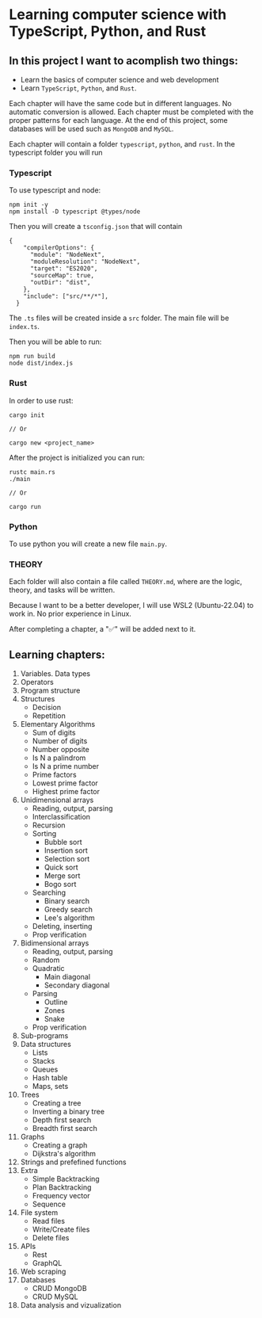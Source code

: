 # Learning computer science with TypeScript, Python, and Rust

## In this project I want to acomplish two things:

- Learn the basics of computer science and web development
- Learn `TypeScript`, `Python`, and `Rust`.

Each chapter will have the same code but in different languages. No automatic conversion is allowed. Each chapter must be completed with the proper patterns for each language. At the end of this project, some databases will be used such as `MongoDB` and `MySQL`.

Each chapter will contain a folder `typescript`, `python`, and `rust`. In the typescript folder you will run

### Typescript

To use typescript and node:

```
npm init -y
npm install -D typescript @types/node
```

Then you will create a `tsconfig.json` that will contain

```
{
    "compilerOptions": {
      "module": "NodeNext",
      "moduleResolution": "NodeNext",
      "target": "ES2020",
      "sourceMap": true,
      "outDir": "dist",
    },
    "include": ["src/**/*"],
  }
```

The `.ts` files will be created inside a `src` folder. The main file will be `index.ts`.

Then you will be able to run:

```
npm run build
node dist/index.js
```

### Rust

In order to use rust:

```
cargo init

// Or

cargo new <project_name>
```

After the project is initialized you can run:

```
rustc main.rs
./main

// Or

cargo run
```

### Python

To use python you will create a new file `main.py`.

### THEORY

Each folder will also contain a file called `THEORY.md`, where are the logic, theory, and tasks will be written.

Because I want to be a better developer, I will use WSL2 (Ubuntu-22.04) to work in. No prior experience in Linux.

After completing a chapter, a "✅" will be added next to it.

## Learning chapters:

1. Variables. Data types
2. Operators
3. Program structure
4. Structures
   - Decision
   - Repetition
5. Elementary Algorithms
   - Sum of digits
   - Number of digits
   - Number opposite
   - Is N a palindrom
   - Is N a prime number
   - Prime factors
   - Lowest prime factor
   - Highest prime factor
6. Unidimensional arrays
   - Reading, output, parsing
   - Interclassification
   - Recursion
   - Sorting
     - Bubble sort
     - Insertion sort
     - Selection sort
     - Quick sort
     - Merge sort
     - Bogo sort
   - Searching
     - Binary search
     - Greedy search
     - Lee's algorithm
   - Deleting, inserting
   - Prop verification
7. Bidimensional arrays
   - Reading, output, parsing
   - Random
   - Quadratic
     - Main diagonal
     - Secondary diagonal
   - Parsing
     - Outline
     - Zones
     - Snake
   - Prop verification
8. Sub-programs
9. Data structures
   - Lists
   - Stacks
   - Queues
   - Hash table
   - Maps, sets
10. Trees
    - Creating a tree
    - Inverting a binary tree
    - Depth first search
    - Breadth first search
11. Graphs
    - Creating a graph
    - Dijkstra's algorithm
12. Strings and prefefined functions
13. Extra
    - Simple Backtracking
    - Plan Backtracking
    - Frequency vector
    - Sequence
14. File system
    - Read files
    - Write/Create files
    - Delete files
15. APIs
    - Rest
    - GraphQL
16. Web scraping
17. Databases
    - CRUD MongoDB
    - CRUD MySQL
18. Data analysis and vizualization
